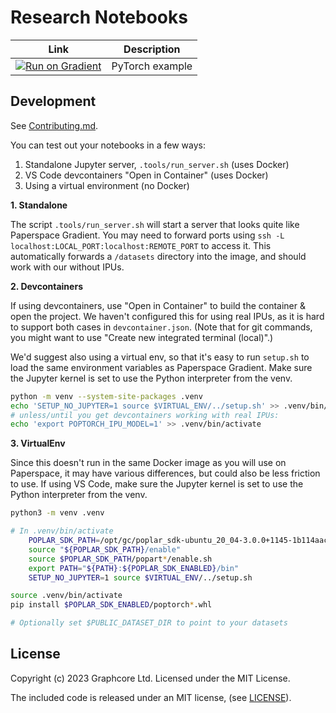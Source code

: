 # Research Notebooks

| Link | Description |
| --- | --- |
| [![Run on Gradient](https://assets.paperspace.io/img/gradient-badge.svg)](https://console.paperspace.com/github/graphcore-research/research-notebooks?container=graphcore%2Fpytorch-jupyter%3A3.1.0-ubuntu-20.04&machine=Free-IPU-POD4&file=%2Fhello_pytorch%2FHelloPyTorch.ipynb) | PyTorch example |

## Development

See [Contributing.md](Contributing.md).

You can test out your notebooks in a few ways:

 1. Standalone Jupyter server, `.tools/run_server.sh` (uses Docker)
 2. VS Code devcontainers "Open in Container" (uses Docker)
 3. Using a virtual environment (no Docker)

**1. Standalone**

The script `.tools/run_server.sh` will start a server that looks quite like Paperspace Gradient. You may need to forward ports using `ssh -L localhost:LOCAL_PORT:localhost:REMOTE_PORT` to access it. This automatically forwards a `/datasets` directory into the image, and should work with our without IPUs.

**2. Devcontainers**

If using devcontainers, use "Open in Container" to build the container & open the project. We haven't configured this for using real IPUs, as it is hard to support both cases in `devcontainer.json`. (Note that for git commands, you might want to use "Create new integrated terminal (local)".)

We'd suggest also using a virtual env, so that it's easy to run `setup.sh` to load the same environment variables as Paperspace Gradient. Make sure the Jupyter kernel is set to use the Python interpreter from the venv.

```bash
python -m venv --system-site-packages .venv
echo 'SETUP_NO_JUPYTER=1 source $VIRTUAL_ENV/../setup.sh' >> .venv/bin/activate
# unless/until you get devcontainers working with real IPUs:
echo 'export POPTORCH_IPU_MODEL=1' >> .venv/bin/activate
```

**3. VirtualEnv**

Since this doesn't run in the same Docker image as you will use on Paperspace, it may have various differences, but could also be less friction to use. If using VS Code, make sure the Jupyter kernel is set to use the Python interpreter from the venv.

```bash
python3 -m venv .venv

# In .venv/bin/activate
    POPLAR_SDK_PATH=/opt/gc/poplar_sdk-ubuntu_20_04-3.0.0+1145-1b114aac3a
    source "${POPLAR_SDK_PATH}/enable"
    source $POPLAR_SDK_PATH/popart*/enable.sh
    export PATH="${PATH}:${POPLAR_SDK_ENABLED}/bin"
    SETUP_NO_JUPYTER=1 source $VIRTUAL_ENV/../setup.sh

source .venv/bin/activate
pip install $POPLAR_SDK_ENABLED/poptorch*.whl

# Optionally set $PUBLIC_DATASET_DIR to point to your datasets
```

## License

Copyright (c) 2023 Graphcore Ltd. Licensed under the MIT License.

The included code is released under an MIT license, (see [LICENSE](LICENSE)).
